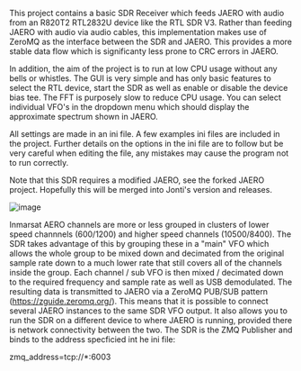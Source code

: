 This project contains a basic SDR Receiver which feeds JAERO with audio from an R820T2 RTL2832U device like the RTL SDR V3. Rather than feeding JAERO with audio via audio cables, this implementation makes use of ZeroMQ as the interface between the SDR and JAERO. This provides a more stable data flow which is significanty less prone to CRC errors in JAERO. 

In addition, the aim of the project is to run at low CPU usage without any bells or whistles. The GUI is very simple and has only basic features to select the RTL device, start the SDR as well as enable or disable the device bias tee. The FFT is purposely slow to reduce CPU usage. You can select individual VFO's in the dropdown menu which should display the approximate spectrum shown in JAERO.

All settings are made in an ini file. A few examples ini files are included in the project. Further details on the options in the ini file are to follow but be very careful when editing the file, any mistakes may cause the program not to run correctly. 

Note that this SDR requires a modified JAERO, see the forked JAERO project. Hopefully this will be merged into Jonti's version and releases.

![image](https://user-images.githubusercontent.com/31091871/126459963-0726ea9d-3d03-40b8-ae90-45676c3c21b1.png)

Inmarsat AERO channels are more or less grouped in clusters of lower speed channnels (600/1200) and higher speed channels (10500/8400). The SDR takes advantage of this by grouping these in a "main" VFO which allows the whole group to be mixed down and decimated from the original sample rate down to a much lower rate that still covers all of the channels inside the group. Each channel / sub VFO is then mixed / decimated down to the required frequency and sample rate as well as USB demodulated. The resulting data is transmitted to JAERO via a ZeroMQ PUB/SUB pattern (https://zguide.zeromq.org/). This means that it is possible to connect several JAERO instances to the same SDR VFO output. It also allows you to run the SDR on a different device to where JAERO is running, provided there is network connectivity between the two. The SDR is the ZMQ Publisher and binds to the address specficied int he ini file:

zmq_address=tcp://*:6003  
